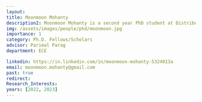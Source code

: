 ```yaml
---
layout: 
title: Moonmoon Mohanty
description2: Moonmoon Mohanty is a second year PhD student at Distributed Systems Lab, in the Department of Electrical Communication Engineering, Indian Institute of Science, Bangalore. She completed her B.Tech. in Electronics and Communication Engineering from C.V.Raman College of Engineering, Odisha in 2009 and her M. Tech in Electrical and Computer Engineering from Ajou University, South Korea in 2017. She was working as a Transmission optimisation engineer at Nokia Siemens Networks from 2010 - 2012 and then switched to network management as L1 engineer, Network operations center at CompuCom. Her areas of interest are stochastic modelling and network management. She is currently working on data driven load balancing in data center networks. Her research focuses on finding optimal scheduling policies, studying network telemetry used in data center networks and using the data to perform load balancing in data center networks.
img: /assets/images/people/phd/moonmoon.jpg
importance: 1
category: Ph.D. Fellows/Scholars 
advisor: Parimal Parag
department: ECE

linkedin: https://in.linkedin.com/in/moonmoon-mohanty-5324013a
email: moonmoon.mohanty@gmail.com
past: true
redirect: 
Research_Interests:
years: [2022, 2023]
---
```


